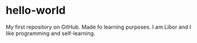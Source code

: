 # hello-world
My first repository on GitHub. Made fo learning purposes.
I am Libor and I like programming and self-learning.
